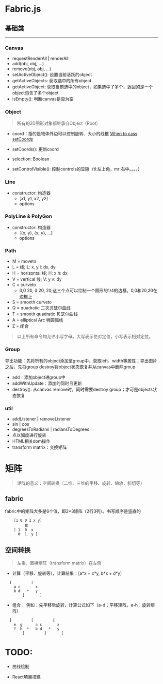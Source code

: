 # Fabric.js

## 基础类
---------
### Canvas

- requestRenderAll | renderAll
- add(obj, obj, ...)
- remove(obj, obj, ...)
- setActiveObject(): 设置当前活跃的object
- getActiveObjects: 获取选中的所有object
- getActiveObject: 获取当前选中的object，如果选中了多个，返回的是一个object包含了多个object
- isEmpty(): 判断canvas是否为空

### Object

> 所有的2D图形对象都继承自Object（Root）

- coord：指的是物体外边可以控制旋转、大小的线框 [When to cass setCoords](https://github.com/fabricjs/fabric.js/wiki/When-to-call-setCoords)

- setCoords(): 更新coord
- selection: Boolean
- setControlVisible(): 控制controls的显隐（tl:左上角，mr:右中。。。。）

### Line

- constructor: 构造器
  - [x1, y1, x2, y2]
  - options

### PolyLine & PolyGon

- constructor: 构造器
  - [{x, y}, {x, y}, ...]
  - options

### Path

- M = moveto
- L = 线; L: x, y   l: dx, dy
- H = horizontal 线; H: x   h: dx
- V = vertical 线; V: y   v: dy
- C = curveto
  - 0,0 20, 0 20, 20;这三个点可以绘制一个圆形的1/4的边框。0,0和20,20在边框上
- S = smooth curveto
- Q = quadratic 二次贝瑟尔曲线
- T = smooth quadratic 贝瑟尔曲线
- A = elliptical Arc 椭圆弧线
- Z = 闭合

>以上所有命令均允许小写字母。大写表示绝对定位，小写表示相对定位。

### Group

导出功能：先将所有的object添加至group中，获取left、width等属性；导出图片之后，先将group destroy将object状态恢复并从canvas中删除group

- add：添加object进group中
- addWithUpdate：添加的同时且更新
- destroy(): 从canvas remove时，同时需要destroy group；才可是objects状态恢复

### util

- addListener | removeListener
- sin | cos
- degreesToRadians | radiansToDegrees 
- 点以弧度进行旋转
- HTML相关dom操作
- transform matrix：变换矩阵


# 矩阵

> 矩阵的意义：空间转换（二维、三维的平移、旋转、缩放、斜切等）
 
## fabric

fabric中的矩阵大多是6个值，即2*3矩阵（2行3列）。书写顺序是竖直的
```
    [1 0 0 1 x y]
         即
    [ 1  0  x
      0  1  y ]
```
## 空间转换

>左乘，置换矩阵（transform matrix）在左侧

- 计算（平移、旋转等），计算结果：[a\*x + c\*y, b\*x + d\*y]

```
  [         [
    a c       x
    b d   *   y
        ]       ]
```
- 组合：
  例如：先平移后旋转，计算公式如下（a-d：平移矩阵，e-h：旋转矩阵）
```  
  [         [         [
    e  g      a c       x
    f  h  *   b d   *   y
        ]         ]       ]
```

# TODO: 

- 曲线绘制

- React项目搭建